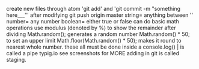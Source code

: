 create new files through atom
'git add' and 'git commit -m "something here___"' after modifying
git push origin master
string= anything between ''
number= any number
boolean= either true or false
can do basic math operations
use modulus (denoted by %) to show the remainder after dividing
Math.random(); generates a random number
Math.random() * 50; to set an upper limit
Math.floor(Math.random() * 50); makes it round to nearest whole number. these all must be done inside a console.log()
| is called a pipe
typig.io
see screenshots for MORE
adding in git is called staging.
